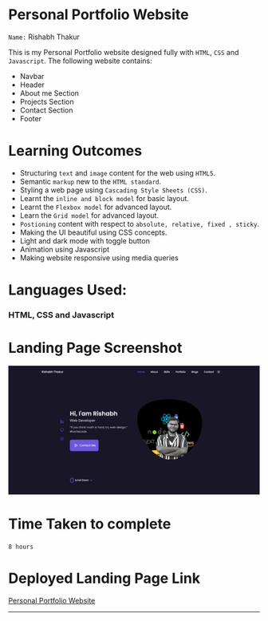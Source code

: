 # Personal Portfolio Website

`Name:` Rishabh Thakur

This is my Personal Portfolio website designed fully with `HTML`, `CSS` and `Javascript`. The following website contains:

- Navbar
- Header
- About me Section
- Projects Section
- Contact Section
- Footer

# Learning Outcomes

- Structuring `text` and `image` content for the web using `HTML5`.
- Semantic `markup` new to the `HTML standard`.
- Styling a web page using `Cascading Style Sheets (CSS)`.
- Learnt the `inline and block model` for basic layout.
- Learnt the `Flexbox model` for advanced layout.
- Learn the `Grid model` for advanced layout.
- `Postioning` content with respect to `absolute, relative, fixed , sticky`.
- Making the UI beautiful using CSS concepts.
- Light and dark mode with toggle button
- Animation using Javascript
- Making website responsive using media queries

# Languages Used:

### HTML, CSS and Javascript

# Landing Page Screenshot

![screenshot](./assets/screenshot.png)

# Time Taken to complete

`8 hours`

# Deployed Landing Page Link

[Personal Portfolio Website](https://personal-portfolio-website-alpha.vercel.app/)

---
